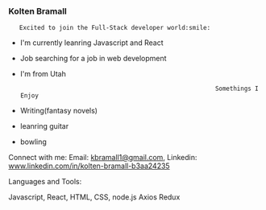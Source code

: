 ### Kolten Bramall
       Excited to join the Full-Stack developer world:smile:


- I'm currently leanring Javascript and React
- Job searching for a job in web development
- I'm from Utah


                                                            Somethings I Enjoy
      
- Writing(fantasy novels)
- leanring guitar
- bowling

Connect with me:
Email: kbramall1@gmail.com, Linkedin: www.linkedin.com/in/kolten-bramall-b3aa24235

Languages and Tools:

Javascript, React, HTML, CSS, node.js Axios Redux

<!--
**Kobramall/Kobramall** is a ✨ _special_ ✨ repository because its `README.md` (this file) appears on your GitHub profile.


